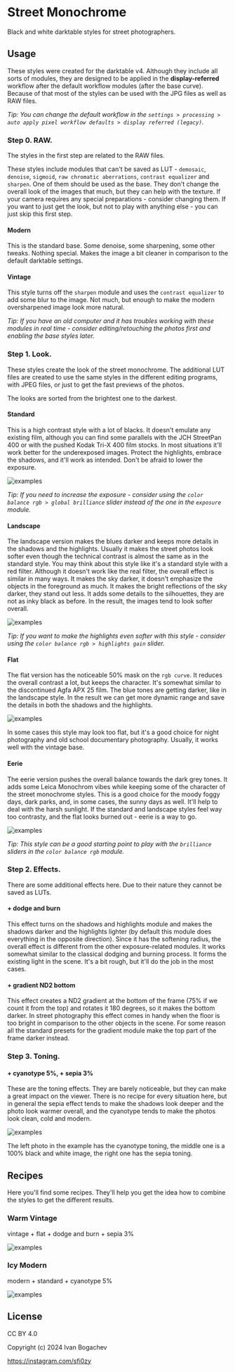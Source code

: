 # Street Monochrome

Black and white darktable styles for street photographers.


## Usage

These styles were created for the darktable v4. Although they include all sorts of modules, they are designed to be applied in the **display-referred** workflow after the default workflow modules (after the base curve). Because of that most of the styles can be used with the JPG files as well as RAW files.

*Tip: You can change the default workflow in the `settings > processing > auto apply pixel workflow defaults > display referred (legacy)`.*


### Step 0. RAW.

The styles in the first step are related to the RAW files.

These styles include modules that can't be saved as LUT - `demosaic`, `denoise`, `sigmoid`, `raw chromatic aberrations`, `contrast equalizer` and `sharpen`. One of them should be used as the base. They don't change the overall look of the images that much, but they can help with the texture. If your camera requires any special preparations - consider changing them. If you want to just get the look, but not to play with anything else - you can just skip this first step.

#### Modern

This is the standard base. Some denoise, some sharpening, some other tweaks. Nothing special. Makes the image a bit cleaner in comparison to the default darktable settings.

#### Vintage

This style turns off the `sharpen` module and uses the `contrast equalizer` to add some blur to the image. Not much, but enough to make the modern oversharpened image look more natural.

*Tip: If you have an old computer and it has troubles working with these modules in real time - consider editing/retouching the photos first and enabling the base styles later.*


### Step 1. Look.

These styles create the look of the street monochrome. The additional LUT files are created to use the same styles in the different editing programs, with JPEG files, or just to get the fast previews of the photos.

The looks are sorted from the brightest one to the darkest.

#### Standard

This is a high contrast style with a lot of blacks. It doesn't emulate any existing film, although you can find some parallels with the JCH StreetPan 400 or with the pushed Kodak Tri-X 400 film stocks. In most situations it'll work better for the underexposed images. Protect the highlights, embrace the shadows, and it'll work as intended. Don't be afraid to lower the exposure.

![examples](examples/standard.jpg)

*Tip: If you need to increase the exposure - consider using the `color balance rgb > global brilliance` slider instead of the one in the `exposure` module.*

#### Landscape

The landscape version makes the blues darker and keeps more details in the shadows and the highlights. Usually it makes the street photos look softer even though the technical contrast is almost the same as in the standard style. You may think about this style like it's a standard style with a red filter. Although it doesn't work like the real filter, the overall effect is similar in many ways. It makes the sky darker, it doesn't emphasize the objects in the foreground as much. It makes the bright reflections of the sky darker, they stand out less. It adds some details to the silhouettes, they are not as inky black as before. In the result, the images tend to look softer overall.

![examples](examples/landscape.jpg)

*Tip: If you want to make the highlights even softer with this style - consider using the `color balance rgb > highlights gain` slider.*

#### Flat

The flat version has the noticeable 50% mask on the `rgb curve`. It reduces the overall contrast a lot, but keeps the character. It's somewhat similar to the discontinued Agfa APX 25 film. The blue tones are getting darker, like in the landscape style. In the result we can get more dynamic range and save the details in both the shadows and the highlights.

![examples](examples/flat.jpg)

In some cases this style may look too flat, but it's a good choice for night photography and old school documentary photography. Usually, it works well with the vintage base.

#### Eerie

The eerie version pushes the overall balance towards the dark grey tones. It adds some Leica Monochrom vibes while keeping some of the character of the street monochrome styles. This is a good choice for the moody foggy days, dark parks, and, in some cases, the sunny days as well. It'll help to deal with the harsh sunlight. If the standard and landscape styles feel way too contrasty, and the flat looks burned out - eerie is a way to go.

![examples](examples/eerie.jpg)

*Tip: This style can be a good starting point to play with the `brilliance` sliders in the `color balance rgb` module.*


### Step 2. Effects.

There are some additional effects here. Due to their nature they cannot be saved as LUTs.

#### + dodge and burn

This effect turns on the shadows and highlights module and makes the shadows darker and the highlights lighter (by default this module does everything in the opposite direction). Since it has the softening radius, the overall effect is different from the other exposure-related modules. It works somewhat similar to the classical dodging and burning process. It forms the existing light in the scene. It's a bit rough, but it'll do the job in the most cases.

#### + gradient ND2 bottom

This effect creates a ND2 gradient at the bottom of the frame (75% if we count it from the top) and rotates it 180 degrees, so it makes the bottom darker. In street photography this effect comes in handy when the floor is too bright in comparison to the other objects in the scene. For some reason all the standard presets for the gradient module make the top part of the frame darker instead.


### Step 3. Toning.

#### + cyanotype 5%, + sepia 3%

These are the toning effects. They are barely noticeable, but they can make a great impact on the viewer. There is no recipe for every situation here, but in general the sepia effect tends to make the shadows look deeper and the photo look warmer overall, and the cyanotype tends to make the photos look clean, cold and modern.

![examples](examples/toning.jpg)

The left photo in the example has the cyanotype toning, the middle one is a 100% black and white image, the right one has the sepia toning.


## Recipes

Here you'll find some recipes. They'll help you get the idea how to combine the styles to get the different results.

### Warm Vintage

vintage + flat + dodge and burn + sepia 3%

![examples](examples/vintage.jpg)

### Icy Modern

modern + standard + cyanotype 5%

![examples](examples/modern.jpg)


## License

CC BY 4.0

Copyright (c) 2024 Ivan Bogachev

https://instagram.com/sfi0zy
